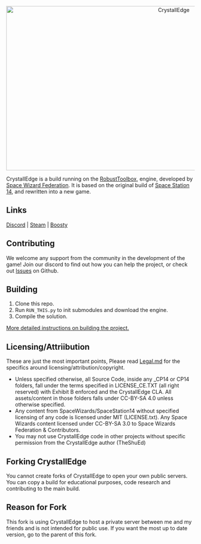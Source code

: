 <p align="center"> <img alt="CrystallEdge" width="880" height="440" src="https://github.com/crystallpunk-14/crystall-punk-14/assets/96445749/d1d1907b-aaa4-4491-83da-342de0ac5244" /></p>

CrystallEdge is a build running on the [RobustToolbox](https://github.com/space-wizards/RobustToolbox), engine, developed by [Space Wizard Federation](https://github.com/space-wizards). It is based on the original build of [Space Station 14](https://github.com/space-wizards/space-station-14), and rewritten into a new game.

## Links
[Discord](https://discord.gg/Sud2DMfhCC) | [Steam](https://store.steampowered.com/app/1255460/Space_Station_14/) | [Boosty](https://boosty.to/theshued)

## Contributing

We welcome any support from the community in the development of the game! Join our discord to find out how you can help the project, or check out [Issues](https://github.com/crystallpunk-14/crystall-punk-14/issues) on Github.

## Building

1. Clone this repo.
2. Run `RUN_THIS.py` to init submodules and download the engine.
3. Compile the solution.

[More detailed instructions on building the project.](https://docs.spacestation14.com/en/general-development/setup.html)

## Licensing/Attriibution

These are just the most important points, Please read [Legal.md](https://github.com/crystallpunk-14/crystall-punk-14/blob/master/Legal.md) for the specifics around licensing/attribution/copyright.
- Unless specified otherwise, all Source Code, inside any _CP14 or CP14 folders, fall under the terms specified in LICENSE_CE.TXT (all right reserved) with Exhibit B enforced and the CrystallEdge CLA. All assets/content in those folders falls under CC-BY-SA 4.0 unless otherwise specified.
- Any content from SpaceWizards/SpaceStation14 without specified licensing of any code is licensed under MIT (LICENSE.txt). Any Space Wizards content licensed under CC-BY-SA 3.0 to Space Wizards Federation & Contributors.
- You may not use CrystallEdge code in other projects without specific permission from the CrystallEdge author (TheShuEd)

## Forking CrystallEdge

You cannot create forks of CrystallEdge to open your own public servers. You can copy a build for educational purposes, code research and contributing to the main build.

## Reason for Fork

This fork is using CrystallEdge to host a private server between me and my friends and is not intended for public use. If you want the most up to date version, go to the parent of this fork.
